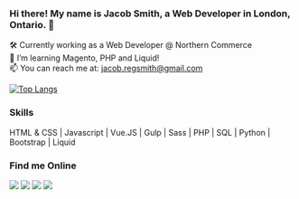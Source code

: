 
### Hi there! My name is Jacob Smith, a Web Developer in London, Ontario. 👋
 
🛠 Currently working as a Web Developer @ Northern Commerce <br/>
🌱 I’m learning Magento, PHP and Liquid! <br/>
📫 You can reach me at: jacob.regsmith@gmail.com <br/>

[![Top Langs](https://github-readme-stats.vercel.app/api/top-langs/?username=dizzyhippie&layout=compact&theme=dracula)](https://github.com/dizzyhippie/github-readme-stats)

### Skills
 HTML & CSS | Javascript | Vue.JS | Gulp | Sass | PHP | SQL | Python | Bootstrap | Liquid


### Find me Online
[<img src="https://img.icons8.com/color/40/000000/linkedin.png"/>](https://www.linkedin.com/in/mindofjacob/)
[<img src="https://img.icons8.com/color/40/000000/twitter.png"/>](https://twitter.com/mindof_jacob)
[<img src="https://img.icons8.com/color/40/000000/instagram-new.png"/>](https://www.instagram.com/jsmith266/)
[<img src="https://img.icons8.com/color/40/000000/ios-glyphs/domain.png"/>](https://mindofjacob.ca/)

